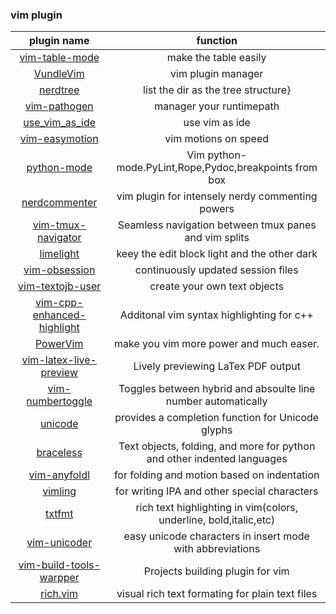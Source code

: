 ### vim plugin
|                                    plugin name                                    |                                 function                                |
|:---------------------------------------------------------------------------------:|:-----------------------------------------------------------------------:|
|          [vim-table-mode](https://github.com/dhruvasagar/vim-table-mode)          |                          make the table easily                          |
|                [VundleVim](https://github.com/VundleVim/Vundle.vim)               |                            vim plugin manager                           |
|                 [nerdtree](https://github.com/preservim/nerdtree)                 |                   list the dir as the tree structure}                   |
|               [vim-pathogen](https://github.com/tpope/vim-pathogen)               |                         manager your runtimepath                        |
|       [use\_vim\_as\_ide](https://github.com/yangyangwithgnu/use_vim_as_ide)      |                              use vim as ide                             |
|           [vim-easymotion](https://github.com/easymotion/vim-easymotion)          |                           vim motions on speed                          |
|             [python-mode](https://github.com/python-mode/python-mode)             |          Vim python-mode.PyLint,Rope,Pydoc,breakpoints from box         |
|            [nerdcommenter](https://github.com/preservim/nerdcommenter)            |             vim plugin for intensely nerdy commenting powers            |
|      [vim-tmux-navigator](https://github.com/christoomey/vim-tmux-navigator)      |          Seamless navigation between tmux panes and vim splits          |
|               [limelight](https://github.com/junegunn/limelight.vim)              |               keey the edit block light and the other dark              |
|              [vim-obsession](https://github.com/tpope/vim-obsession)              |                    continuously updated session files                   |
|            [vim-textojb-user](https://github.com/kana/vim-textobj-user)           |                       create your own text objects                      |
| [vim-cpp-enhanced-highlight](https://github.com/octol/vim-cpp-enhanced-highlight) |                Additonal vim syntax highlighting for c++                |
|              [PowerVim](https://github.com/youngyangyang04/PowerVim)              |                 make you vim more power and much easer.                 |
|    [vim-latex-live-preview](https://github.com/xuhdev/vim-latex-live-previewl)    |                    Lively previewing LaTex PDF output                   |
|      [vim-numbertoggle](https://github.com/jeffkreeftmeijer/vim-numbertoggle)     |      Toggles between hybrid and absoulte line number automatically      |
|                 [unicode](https://github.com/chrisbra/unicode.vim)                |            provides a completion function for Unicode glyphs            |
|             [braceless](https://github.com/tweekmonster/braceless.vim)            | Text objects, folding, and more for python and other indented languages |
|              [vim-anyfoldl](https://github.com/pseewald/vim-anyfold)              |               for folding and motion based on indentation               |
|                 [vimling](https://github.com/LukeSmithxyz/vimling)                |               for writing IPA and other special characters              |
|                   [txtfmt](https://github.com/bpstahlman/txtfmt)                  |    rich text highlighting in vim(colors, underline, bold,italic,etc)    |
|           [vim-unicoder](https://github.com/arthurxavierx/vim-unicoder)           |        easy unicode characters in insert mode with abbreviations        |
| [vim-build-tools-warpper](https://github.com/LucHermitte/vim-build-tools-wrapper) |                     Projects building plugin for vim                    |
|                   [rich.vim](https://github.com/jocap/rich.vim)                   |             visual rich text formating for plain text files             |
